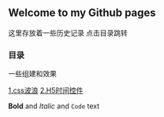 ## Welcome to my Github pages
这里存放着一些历史记录
点击目录跳转


### 目录

一些组建和效果

[1.css波浪](https://baby00700.github.io/littlecase/demo/CSS%E6%B3%A2%E6%B5%AA/css%E6%B3%A2%E6%B5%AA%E6%95%88%E6%9E%9C.html)
[2.H5时间控件](https://baby00700.github.io/littlecase/demo/H5时间控件/dtpicker.html)


**Bold** and _Italic_ and `Code` text

